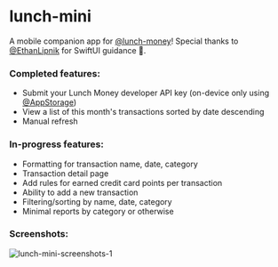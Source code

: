 # lunch-mini
A mobile companion app for [@lunch-money](https://www.github.com/lunch-money)! Special thanks to [@EthanLipnik](https://www.github.com/EthanLipnik) for SwiftUI guidance 🙂.

### Completed features:

- Submit your Lunch Money developer API key (on-device only using [@AppStorage](https://developer.apple.com/documentation/swiftui/appstorage))
- View a list of this month's transactions sorted by date descending
- Manual refresh

### In-progress features:

- Formatting for transaction name, date, category
- Transaction detail page
- Add rules for earned credit card points per transaction
- Ability to add a new transaction
- Filtering/sorting by name, date, category
- Minimal reports by category or otherwise

### Screenshots:

![lunch-mini-screenshots-1](https://user-images.githubusercontent.com/17967465/176724787-bfea45d5-93e4-49f4-ab91-99261a60b8aa.jpg)
